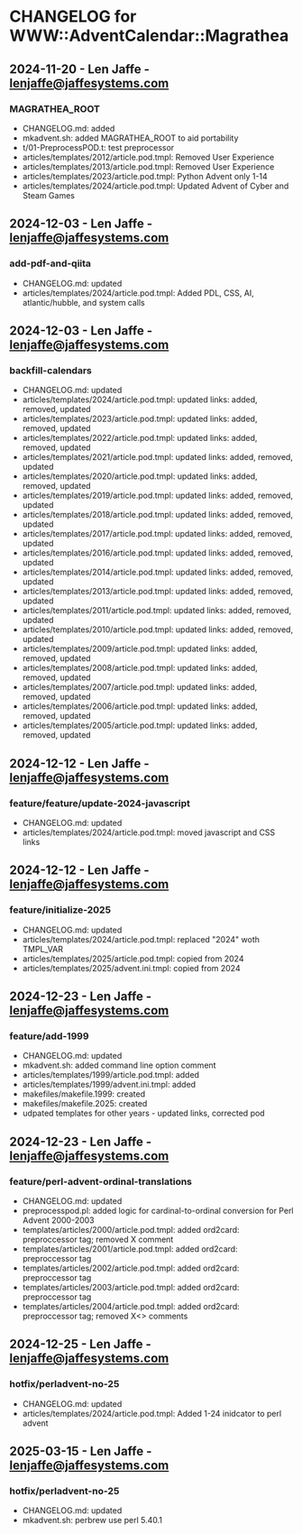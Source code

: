 # CHANGELOG for WWW::AdventCalendar::Magrathea

## 2024-11-20 - Len Jaffe - lenjaffe@jaffesystems.com
### MAGRATHEA_ROOT
- CHANGELOG.md: added
- mkadvent.sh: added MAGRATHEA_ROOT to aid portability
- t/01-PreprocessPOD.t: test preprocessor
- articles/templates/2012/article.pod.tmpl: Removed User Experience
- articles/templates/2013/article.pod.tmpl: Removed User Experience
- articles/templates/2023/article.pod.tmpl: Python Advent only 1-14
- articles/templates/2024/article.pod.tmpl: Updated Advent of Cyber and Steam Games

## 2024-12-03 - Len Jaffe - lenjaffe@jaffesystems.com
### add-pdf-and-qiita
- CHANGELOG.md: updated
- articles/templates/2024/article.pod.tmpl: Added PDL, CSS, AI, atlantic/hubble, and system calls

## 2024-12-03 - Len Jaffe - lenjaffe@jaffesystems.com
### backfill-calendars
- CHANGELOG.md: updated
- articles/templates/2024/article.pod.tmpl: updated links: added, removed, updated 
- articles/templates/2023/article.pod.tmpl: updated links: added, removed, updated 
- articles/templates/2022/article.pod.tmpl: updated links: added, removed, updated 
- articles/templates/2021/article.pod.tmpl: updated links: added, removed, updated 
- articles/templates/2020/article.pod.tmpl: updated links: added, removed, updated 
- articles/templates/2019/article.pod.tmpl: updated links: added, removed, updated 
- articles/templates/2018/article.pod.tmpl: updated links: added, removed, updated 
- articles/templates/2017/article.pod.tmpl: updated links: added, removed, updated 
- articles/templates/2016/article.pod.tmpl: updated links: added, removed, updated 
- articles/templates/2014/article.pod.tmpl: updated links: added, removed, updated 
- articles/templates/2013/article.pod.tmpl: updated links: added, removed, updated 
- articles/templates/2011/article.pod.tmpl: updated links: added, removed, updated 
- articles/templates/2010/article.pod.tmpl: updated links: added, removed, updated 
- articles/templates/2009/article.pod.tmpl: updated links: added, removed, updated 
- articles/templates/2008/article.pod.tmpl: updated links: added, removed, updated 
- articles/templates/2007/article.pod.tmpl: updated links: added, removed, updated 
- articles/templates/2006/article.pod.tmpl: updated links: added, removed, updated 
- articles/templates/2005/article.pod.tmpl: updated links: added, removed, updated 

## 2024-12-12 - Len Jaffe - lenjaffe@jaffesystems.com
### feature/feature/update-2024-javascript
- CHANGELOG.md: updated
- articles/templates/2024/article.pod.tmpl: moved javascript and CSS links

## 2024-12-12 - Len Jaffe - lenjaffe@jaffesystems.com
### feature/initialize-2025
- CHANGELOG.md: updated
- articles/templates/2024/article.pod.tmpl: replaced "2024" woth TMPL_VAR
- articles/templates/2025/article.pod.tmpl: copied from 2024
- articles/templates/2025/advent.ini.tmpl: copied from 2024

## 2024-12-23 - Len Jaffe - lenjaffe@jaffesystems.com
### feature/add-1999
- CHANGELOG.md: updated
- mkadvent.sh: added command line option comment
- articles/templates/1999/article.pod.tmpl: added
- articles/templates/1999/advent.ini.tmpl: added
- makefiles/makefile.1999: created
- makefiles/makefile.2025: created
- udpated templates for other years - updated links, corrected pod

## 2024-12-23 - Len Jaffe - lenjaffe@jaffesystems.com
### feature/perl-advent-ordinal-translations
- CHANGELOG.md: updated
- preprocesspod.pl: added logic for cardinal-to-ordinal conversion for Perl Advent 2000-2003
- templates/articles/2000/article.pod.tmpl: added ord2card: preproccessor tag; removed X<DAY> comment
- templates/articles/2001/article.pod.tmpl: added ord2card: preproccessor tag
- templates/articles/2002/article.pod.tmpl: added ord2card: preproccessor tag
- templates/articles/2003/article.pod.tmpl: added ord2card: preproccessor tag
- templates/articles/2004/article.pod.tmpl: added ord2card: preproccessor tag; removed X<> comments

## 2024-12-25 - Len Jaffe - lenjaffe@jaffesystems.com
### hotfix/perladvent-no-25
- CHANGELOG.md: updated
- articles/templates/2024/article.pod.tmpl: Added 1-24 inidcator to perl advent

## 2025-03-15 - Len Jaffe - lenjaffe@jaffesystems.com
### hotfix/perladvent-no-25
- CHANGELOG.md: updated
- mkadvent.sh: perbrew use perl 5.40.1

